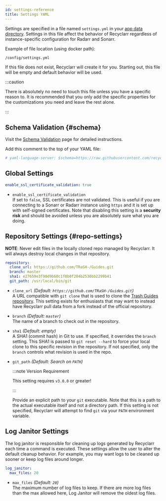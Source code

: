 ```yaml
---
id: settings-reference
title: Settings YAML
---
```


Settings are specified in a file named `settings.yml` in your [app data directory][app-data].
Settings in this file affect the behavior of Recyclarr regardless of instance-specific configuration
for Radarr and Sonarr.

Example of file location (using docker path):

```txt
/config/settings.yml
```

If this file does not exist, Recyclarr will create it for you. Starting out, this file will be empty
and default behavior will be used.

:::caution

There is absolutely no need to touch this file unless you have a specific reason to. It is
recommended that you only add the specific properties for the customizations you need and leave the
rest alone.

:::

[app-data]: /file-structure.md#appdata-directory

## Schema Validation {#schema}

Visit the [Schema Validation](/schema-validation.md) page for detailed instructions.

Add this comment to the top of your YAML file:

```yml
# yaml-language-server: $schema=https://raw.githubusercontent.com/recyclarr/recyclarr/master/schemas/settings-schema.json
```

## Global Settings

```yml
enable_ssl_certificate_validation: true
```

- `enable_ssl_certificate_validation`<br/>
  If set to `false`, SSL certificates are not validated. This is useful if you are connecting to a
  Sonarr or Radarr instance using `https` and it is set up with self-signed certificates. Note that
  disabling this setting is a **security risk** and should be avoided unless you are absolutely sure
  what you are doing.

## Repository Settings {#repo-settings}

**NOTE**: Never edit files in the locally cloned repo managed by Recyclarr. It will always destroy
local changes in that repository.

```yml
repository:
  clone_url: https://github.com/TRaSH-/Guides.git
  branch: master
  sha1: e27659e3f90d9b60c1f0b0f204b2530bb2299b41
  git_path: /usr/local/bin/git
```

- `clone_url` *(Default: `https://github.com/TRaSH-/Guides.git`)*<br/>
  A URL compatible with `git clone` that is used to clone the [Trash Guides
  repository][official_repo]. This setting exists for enthusiasts that may want to instead have
  Recyclarr pull data from a fork instead of the official repository.

- `branch` *(Default: `master`)*<br/>
  The name of a branch to check out in the repository.

- `sha1` *(Default: empty)*<br/>
  A SHA1 (commit hash) in Git to use. If specified, it overrides the `branch` setting. This SHA1 is
  passed to `git reset --hard` to force your local clone to this specific revision in the
  repository. If not specified, only the `branch` controls what revision is used in the repo.

- `git_path` *(Default: Search on `PATH`)*<br/>

  :::note Version Requirement

  This setting requires `v3.0.0` or greater!

  :::

  Provide an explicit path to your `git` executable. Note that this is a path to the actual
  executable itself and not a directory path. If this setting is not specified, Recyclarr will
  attempt to find `git` via your `PATH` environment variable.

[official_repo]: https://github.com/TRaSH-/Guides

## Log Janitor Settings

The log janitor is responsible for cleaning up logs generated by Recyclarr each time a command is
executed. These settings allow the user to alter the default cleanup behavior. For example, you may
want logs to be cleaned up sooner or keep log files around longer.

```yml
log_janitor:
  max_files: 20
```

- `max_files` *(Default: `20`)*<br/>
  The maximum number of log files to keep. If there are more log files than the max allowed here,
  Log Janitor will remove the oldest log files.
